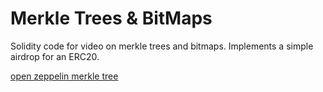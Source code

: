 # Merkle Trees & BitMaps

Solidity code for video on merkle trees and bitmaps. Implements a simple airdrop for an ERC20.

[open zeppelin merkle tree](https://github.com/OpenZeppelin/merkle-tree)
